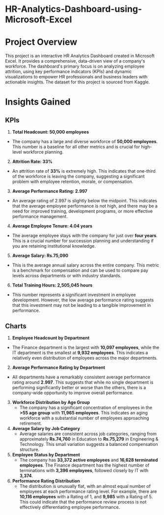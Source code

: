 # HR-Analytics-Dashboard-using-Microsoft-Excel

# Project Overview
This project is an interactive HR Analytics Dashboard created in Microsoft Excel. It provides a comprehensive, data-driven view of a company's workforce. The dashboard's primary focus is on analyzing employee attrition, using key performance indicators (KPIs) and dynamic visualizations to empower HR professionals and business leaders with actionable insights. The dataset for this project is sourced from Kaggle.

# Insights Gained
## KPIs
1. **Total Headcount: 50,000 employees**
  * The company has a large and diverse workforce of **50,000 employees**. This number is a baseline for all other metrics and is crucial for high-level workforce planning.
2. **Attrition Rate: 33%**
  * An attrition rate of **33%** is extremely high. This indicates that one-third of the workforce is leaving the company, suggesting a significant problem with employee retention, morale, or compensation.
3. **Average Performance Rating: 2.997**
  * An average rating of 2.997 is slightly below the midpoint. This indicates that the average employee performance is not high, and there may be a need for improved training, development programs, or more effective performance management.
4. **Average Employee Tenure: 4.04 years**
  * The average employee stays with the company for just over **four years**. This is a crucial number for succession planning and understanding if you are retaining institutional knowledge.
5. **Average Salary: Rs.75,090**
  * This is the average annual salary across the entire company. This metric is a benchmark for compensation and can be used to compare pay levels across departments or with industry standards.
6. **Total Training Hours: 2,505,045 hours**
  * This number represents a significant investment in employee development. However, the low average performance rating suggests that this investment may not be leading to a tangible improvement in performance.

## Charts
1. **Employee Headcount by Department**
  * The Finance department is the largest with **10,097 employees**, while the IT department is the smallest at **9,932 employees**. This indicates a relatively even distribution of employees across the major departments.
2. **Average Performance Rating by Department**
  * All departments have a remarkably consistent average performance rating around **2.997**. This suggests that while no single department is performing significantly better or worse than the others, there is a company-wide opportunity to improve overall performance.
3. **Workforce Distribution by Age Group**
   * The company has a significant concentration of employees in the **>55 age group** with **11,965 employees**. This indicates an aging workforce with a substantial number of employees approaching retirement.
4. **Average Salary by Job Category**
   * Average salaries are consistent across job categories, ranging from approximately **Rs.74,760** in Education to **Rs.75,279** in Engineering & Technology. This small variation suggests a balanced compensation structure.
5. **Employee Status by Department**
   * The company has **33,372 active employees** and **16,628 terminated employees**. The Finance department has the highest number of terminations with **3,396 employees**, followed closely by IT with **3,374**.
6. **Performance Rating Distribution**
   * The distribution is unusually flat, with an almost equal number of employees at each performance rating level. For example, there are **10,116 employees** with a Rating of 1, and **9,985** with a Rating of 5. This could indicate that the performance review process is not effectively differentiating employee performance.
